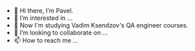 - 👋 Hi there, I’m Pavel.
- 👀 I’m interested in ...
- 🌱 Now I'm studying Vadim Ksendzov's QA engineer courses.
- 💞️ I’m looking to collaborate on ...
- 📫 How to reach me ...

<!---
Pavel-Shant/Pavel-Shant is a ✨ special ✨ repository because its `README.md` (this file) appears on your GitHub profile.
You can click the Preview link to take a look at your changes.
--->
